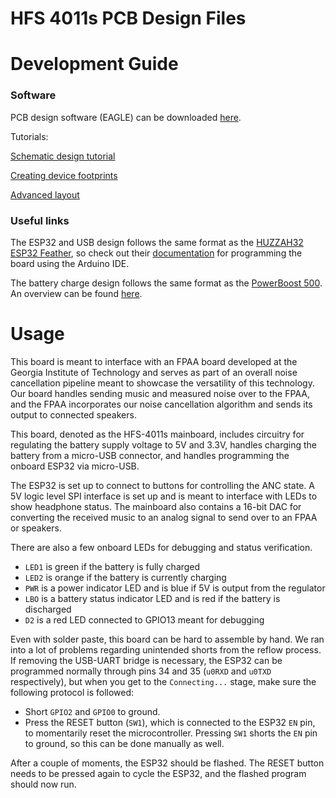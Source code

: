 HFS 4011s PCB Design Files
=====
# Development Guide
### Software
PCB design software (EAGLE) can be downloaded [here](https://www.autodesk.com/education/free-software/eagle).

Tutorials:

[Schematic design tutorial](https://learn.sparkfun.com/tutorials/using-eagle-schematic/all)

[Creating device footprints](https://learn.sparkfun.com/tutorials/designing-pcbs-smd-footprints)

[Advanced layout](https://learn.sparkfun.com/tutorials/designing-pcbs-advanced-smd)

### Useful links
The ESP32 and USB design follows the same format as the
[HUZZAH32 ESP32 Feather](https://github.com/adafruit/Adafruit-HUZZAH32-ESP32-Feather-PCB),
so check out their [documentation](https://learn.adafruit.com/adafruit-huzzah32-esp32-feather/overview)
for programming the board using the Arduino IDE.

The battery charge design follows the same format as the [PowerBoost 500](https://github.com/adafruit/Adafruit-PowerBoost-500-Charger-PCB).
An overview can be found [here](https://learn.adafruit.com/adafruit-powerboost-500-plus-charger/overview).

# Usage
This board is meant to interface with an FPAA board developed at the Georgia
Institute of Technology and serves as part of an overall noise cancellation
pipeline meant to showcase the versatility of this technology. Our board handles
sending music and measured noise over to the FPAA, and the FPAA incorporates
our noise cancellation algorithm and sends its output to connected speakers.

This board, denoted as the HFS-4011s mainboard, includes circuitry for regulating
the battery supply voltage to 5V and 3.3V, handles charging the battery from a
micro-USB connector, and handles programming the onboard ESP32 via micro-USB.

The ESP32 is set up to connect to buttons for controlling the ANC state. A 5V
logic level SPI interface is set up and is meant to interface with LEDs to show
headphone status. The mainboard also contains a 16-bit DAC for converting the
received music to an analog signal to send over to an FPAA or speakers.

There are also a few onboard LEDs for debugging and status verification.

* `LED1` is green if the battery is fully charged
* `LED2` is orange if the battery is currently charging
* `PWR` is a power indicator LED and is blue if 5V is output from the regulator
* `LBO` is a battery status indicator LED and is red if the battery is discharged
* `D2` is a red LED connected to GPIO13 meant for debugging

Even with solder paste, this board can be hard to assemble by hand. We ran into
a lot of problems regarding unintended shorts from the reflow process. If removing
the USB-UART bridge is necessary, the ESP32 can be programmed normally through
pins 34 and 35 (`u0RXD` and `u0TXD` respectively), but when you get to the
`Connecting...` stage, make sure the following protocol is followed:

* Short `GPIO2` and `GPIO0` to ground.
* Press the RESET button (`SW1`), which is connected to the ESP32 `EN` pin, to
momentarily reset the microcontroller. Pressing `SW1` shorts the `EN` pin to ground,
so this can be done manually as well.

After a couple of moments, the ESP32 should be flashed. The RESET button needs
to be pressed again to cycle the ESP32, and the flashed program should now run.
